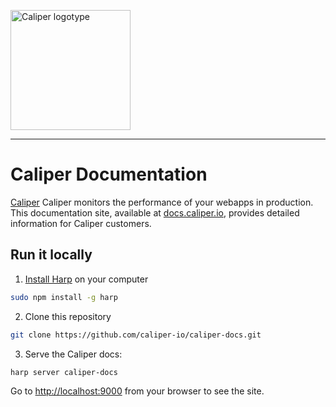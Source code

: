 [<img src="http://caliper.io/img/logotype_dark_384.png" alt="Caliper logotype" width="192px" />](http://caliper.io)

---

# Caliper Documentation

[Caliper](http://caliper.io) Caliper monitors the performance of your webapps in production. This documentation site, available at [docs.caliper.io](http://docs.caliper.io/), provides detailed information for Caliper customers.

## Run it locally

1. [Install Harp](http://harpjs.com/docs/environment/install) on your computer

  ```bash
  sudo npm install -g harp
  ```

2. Clone this repository

  ```bash
  git clone https://github.com/caliper-io/caliper-docs.git
  ```

3. Serve the Caliper docs:

  ```bash
  harp server caliper-docs
  ```

  Go to [http://localhost:9000](http://localhost:9000/) from your browser to see the site.
